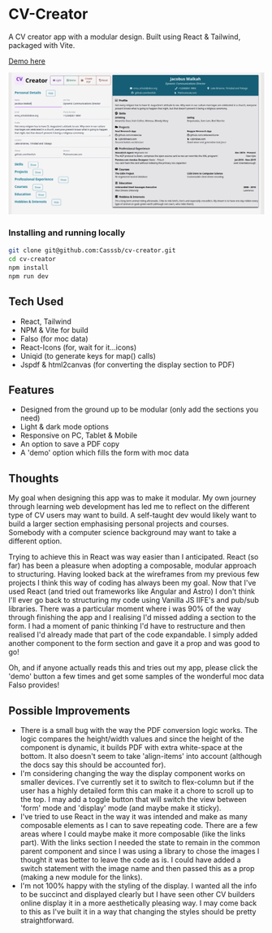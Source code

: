 # CV-Creator

A CV creator app with a modular design. Built using React & Tailwind, packaged with Vite.

[Demo here](https://cascvcreator.netlify.app/)

![Image of live version](./public/lightmode.png)

### Installing and running locally

```bash
git clone git@github.com:Casssb/cv-creator.git
cd cv-creator
npm install
npm run dev
```

## Tech Used
* React, Tailwind
* NPM & Vite for build
* Falso (for moc data)
* React-Icons (for, wait for it...icons)
* Uniqid (to generate keys for map() calls)
* Jspdf & html2canvas (for converting the display section to PDF)

## Features
* Designed from the ground up to be modular (only add the sections you need)
* Light & dark mode options
* Responsive on PC, Tablet & Mobile
* An option to save a PDF copy
* A 'demo' option which fills the form with moc data

## Thoughts
My goal when designing this app was to make it modular. My own journey through learning web development has led me to reflect on the different type of CV users may want to build. A self-taught dev would likely want to build a larger section emphasising personal projects and courses. Somebody with a computer science background may want to take a different option. 

Trying to achieve this in React was way easier than I anticipated. React (so far) has been a pleasure when adopting a composable, modular approach to structuring. Having looked back at the wireframes from my previous few projects I think this way of coding has always been my goal. Now that I've used React (and tried out frameworks like Angular and Astro) I don't think I'll ever go back to structuring my code using Vanilla JS IIFE's and pub/sub libraries. There was a particular moment where i was 90% of the way through finishing the app and I realising I'd missed adding a section to the form. I had a moment of panic thinking I'd have to restructure and then realised I'd already made that part of the code expandable. I simply added another component to the form section and gave it a prop and was good to go!

Oh, and if anyone actually reads this and tries out my app, please click the 'demo' button a few times and get some samples of the wonderful moc data Falso provides! 

## Possible Improvements
* There is a small bug with the way the PDF conversion logic works. The logic compares the height/width values and since the height of the component is dynamic, it builds PDF with extra white-space at the bottom. It also doesn't seem to take 'align-items' into account (although the docs say this should be accounted for).
* I'm considering changing the way the display component works on smaller devices. I've currently set it to switch to flex-column but if the user has a highly detailed form this can make it a chore to scroll up to the top. I may add a toggle button that will switch the view between 'form' mode and 'display' mode (and maybe make it sticky).
* I've tried to use React in the way it was intended and make as many composable elements as I can to save repeating code. There are a few areas where I could maybe make it more composable (like the links part). With the links section I needed the state to remain in the common parent component and since I was using a library to chose the images I thought it was better to leave the code as is. I could have added a switch statement with the image name and then passed this as a prop (making a new module for the links).
* I'm not 100% happy with the styling of the display. I wanted all the info to be succinct and displayed clearly but I have seen other CV builders online display it in a more aesthetically pleasing way. I may come back to this as I've built it in a way that changing the styles should be pretty straightforward.